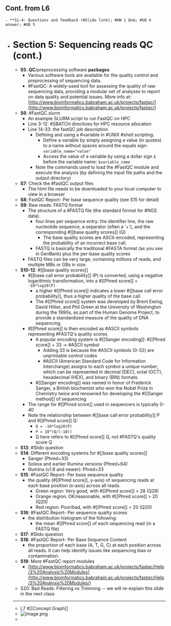 ## Cont. from L6
	- **S1-4: Questions and feedback (#Slido link); #HW 1 QnA; #UQ 4 answer; #UQ 5
- # Section 5: Sequencing reads QC (cont.)
	- **S5**: **QC**/preprocessing software **packages**
		- Various software tools are available for the quality control and preprocessing of sequencing data.
		- #FastQC: A widely-used tool for assessing the quality of raw sequencing data, providing a modular set of analyses to report on data quality and potential issues. More info at: [http://www.bioinformatics.babraham.ac.uk/projects/fastqc/](http://www.bioinformatics.babraham.ac.uk/projects/fastqc/)
	- **S6**: #FastQC.slurm
		- An example SLURM script to run FastQC on HPC
		- Line 3-12: #SBATCH directives for HPC resource allocation
		- Line 14-33: the fastQC job description
			- Defining and using a #variable in #UNIX #shell scripting:
				- Define a variable by simply assigning a value (in quotes) to a name without spaces around the equals sign: `variable_name="value"`
				- Access the value of a variable by using a dollar sign `$` before the variable name: `$variable_name`
			- Note the commands used to load the #FastQC module and execute the analysis (by defining the input file paths and the output directory)
	- **S7**: Check the #fastQC output files
		- The html file needs to be downloaded to your local computer to view in a browser
	- **S8**: FastQC Report- Per base sequence quality (see S15 for detail)
	- **S9**: Raw reads: FASTQ format
		- The structure of a #FASTQ file (the standard format for #NGS data).
			- four lines per sequence entry: the identifier line, the raw nucleotide sequence, a separator (often a '+'), and the corresponding #[[base quality scores]] (Q)
				- The base quality scores are ASCII-encoded, representing the probability of an incorrect base call.
			- FASTQ is basically the traditional #FASTA format (as you see in GenBank) plus the per-base quality scores
		- FASTQ files can be very large, containing millions of reads, and multiple MBs or GBs in size.
	- **S10-12**: #[[base quality scores]]
		- #[[base call error probability]] (P) is converted, using a negative logarithmic transformation, into a #[[Phred score]] = `-10*log10(P)`
			- a higher #[[Phred score]] indicates a lower #[[base call error probability]], thus a higher quality of the base call.
			- The #[[Phred score]] system was developed by Brent Ewing, David Hillier, and Phil Green at the University of Washington during the 1990s, as part of the Human Genome Project, to provide a standardized measure of the quality of DNA sequencing.
		- #[[Phred score]] is then encoded as #ASCII symbols representing #FASTQ's quality scores
			- A popular encoding system is #[[Sanger encoding]]: #[[Phred score]] + 33 -> #ASCII symbol
				- Adding 33 is because the #ASCII symbols (0-32) are unprintable control codes
				- #ASCII (American Standard Code for Information Interchange) assigns to each symbol a unique number, which can be represented in decimal (DEC), octal (OCT), hexadecimal (HEX), and binary (BIN) formats.
			- #[[Sanger encoding]] was named in honor of Frederick Sanger,  a British biochemist who won the Nobel Prize in Chemistry twice and renowned for developing the #[[Sanger method]] of sequencing
		- The range for #[[Phred score]] used in sequencers is typically 0-40
		- Note the relationship between #[[base call error probability]] P and #[[Phred score]] Q:
			- `Q = -10*log10(P)`
			- `P = 10^(Q/(-10))`
			- Q here refers to #[[Phred score]] Q, not #FASTQ's quality score Q
	- **S13**: #Slido question
	- **S14**: Different encoding systems for #[[base quality scores]]
		- Sanger (Phred+33)
		- Solexa and earlier Illumina versions (Phred+64)
		- Illumina (v1.8 and newer):  Phred+33
	- **S15**: #FastQC Report- Per base sequence quality
		- the quality (#[[Phred score]], y-axis) of sequencing reads at each base position (x-axis) across all reads.
			- Green region: Very good, with #[[Phred score]] > 28 (Q28)
			- Orange region: OK/reasonable, with #[[Phred score]] > 20 (Q20)
			- Red region: Poor/bad, with #[[Phred score]] < 20 (Q20)
	- **S16**: #FastQC Report- Per sequence quality scores
		- the distribution histogram of the following:
			- the mean #[[Phred score]] of each sequencing read (in a FASTQ file)
	- **S17**: #Slido question
	- **S18**: #FastQC Report- Per Base Sequence Content
		- the proportion of each base (A, T, G, C) at each position across all reads. It can help identify issues like sequencing bias or contamination.
	- **S19**: More #FastQC report modules
		- [http://www.bioinformatics.babraham.ac.uk/projects/fastqc/Help/3%20Analysis%20Modules](http://www.bioinformatics.babraham.ac.uk/projects/fastqc/Help/3%20Analysis%20Modules/)
	- S20: Bad Reads: Filtering vs Trimming -- we will re-explain this slide in the next class
	- ---
	- L7 #[[Concept Graph]]
	- ![image.png](../assets/image_1706837905130_0.png)
	-